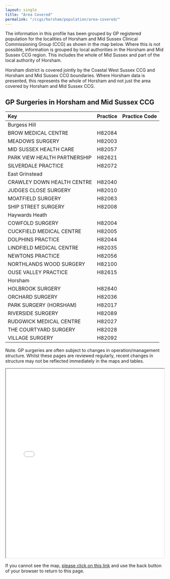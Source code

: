 ```yaml
---
layout: single
title: "Area Covered"
permalink: "/ccgs/horsham/population/area-covered/"
---
```

The information in this profile has been grouped by GP registered population for the localities of Horsham and Mid Sussex Clinical Commissioning Group (CCG) as shown in the map below. Where this is not possible, information is grouped by local authorities in the Horsham and Mid Sussex CCG region. This includes the whole of Mid Sussex and part of the local authority of Horsham.<br />

Horsham district is covered jointly by the Coastal West Sussex CCG and Horsham and Mid Sussex CCG boundaries. Where Horsham data is presented, this represents the whole of Horsham and not just the area covered by Horsham and Mid Sussex CCG.<br />

## GP Surgeries in Horsham and Mid Sussex CCG

Key | Practice | Practice Code| 
:-- | :------- | ------------:|
Burgess Hill |  |  |
 | BROW MEDICAL CENTRE | H82084 |
 | MEADOWS SURGERY | H82003 |
 | MID SUSSEX HEALTH CARE | H82057 |
  | PARK VIEW HEALTH PARTNERSHIP | H82621 |
  | SILVERDALE PRACTICE | H82072 |
East Grinstead |  |  |
  | CRAWLEY DOWN HEALTH CENTRE | H82040 |
  | JUDGES CLOSE SURGERY | H82010 |
  | MOATFIELD SURGERY | H82063 |
  | SHIP STREET SURGERY | H82008 |
Haywards Heath |  |  |
  | COWFOLD SURGERY | H82004 |
  | CUCKFIELD MEDICAL CENTRE | H82005 |
  | DOLPHINS PRACTICE | H82044 |
  | LINDFIELD MEDICAL CENTRE | H82035 |
  | NEWTONS PRACTICE | H82056 |
  | NORTHLANDS WOOD SURGERY | H82100 |
  | OUSE VALLEY PRACTICE | H82615 |
Horsham |  |  |
  | HOLBROOK SURGERY | H82640 |
  | ORCHARD SURGERY | H82036 |
  | PARK SURGERY (HORSHAM) | H82017 |
  | RIVERSIDE SURGERY | H82089 |
  | RUDGWICK MEDICAL CENTRE | H82027 |
  | THE COURTYARD SURGERY | H82028 |
  | VILLAGE SURGERY | H82092 |

Note. GP surgeries are often subject to changes in operation/management structure. Whilst these pages are reviewed regularly, recent changes in structure may not be reflected immediately in the maps and tables.

<iframe src="/assets/htmlwidgets/HMS_GPs_Oct16.html" width="100%" height="600"></iframe>

If you cannot see the map, [please click on this link](http://jsna.westsussex.gov.uk/wp-content/uploads/2016/10/HMS_GPs_Oct16.html) and use the back button of your browser to return to this page.
